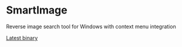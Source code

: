 # SmartImage

Reverse image search tool for Windows with context menu integration

[Latest binary](https://github.com/Decimation/SmartImage/blob/master/SmartImage/bin/Release/netcoreapp3.0/win10-x64/publish/SmartImage.exe)
